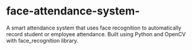# face-attendance-system-
A smart attendance system that uses face recognition to automatically record student or employee attendance. Built using Python and OpenCV with face_recognition library.
